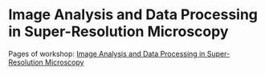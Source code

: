 # Image Analysis and Data Processing in Super-Resolution Microscopy


Pages of workshop: [Image Analysis and Data Processing in Super-Resolution Microscopy](https://vmcf-konfmi.github.io/workshop-IADPSRM/intro.html)
